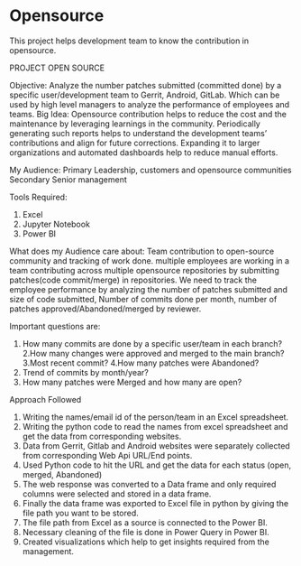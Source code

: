 # Opensource
This project helps development team to know the contribution in opensource. 

PROJECT OPEN SOURCE

Objective: Analyze the number patches submitted (committed done) by a specific user/development team to Gerrit, Android, GitLab. Which can be used by high level managers to analyze the performance of employees and teams.
Big Idea: 
Opensource contribution helps to reduce the cost and the maintenance by leveraging learnings in the community. Periodically generating such reports helps to understand the development teams’ contributions and align for future corrections. Expanding it to larger organizations and automated dashboards help to reduce manual efforts.

My Audience: 
Primary
Leadership, customers and opensource communities
Secondary 
Senior management

Tools Required:
1.	Excel
2.	Jupyter Notebook
3.	Power BI

What does my Audience care about:
Team contribution to open-source community and tracking of work done. multiple employees are working in a team contributing across multiple opensource repositories by submitting patches(code commit/merge) in repositories. We need to track the employee performance by analyzing the number of patches submitted and size of code submitted, Number of commits done per month, number of patches approved/Abandoned/merged by reviewer.




Important questions are: 

1. How many commits are done by a specific user/team in each branch?
2.How many changes were approved and merged to the main branch?
3.Most recent commit?
4.How many patches were Abandoned?
5. Trend of commits by month/year?
6. How many patches were Merged and how many are open?


Approach Followed
1. Writing the names/email id of the person/team in an Excel spreadsheet.
2. Writing the python code to read the names from excel spreadsheet and get the data from corresponding websites.
3. Data from Gerrit, Gitlab and Android websites were separately collected from corresponding Web Api URL/End points.
4. Used Python code to hit the URL and get the data for each status (open, merged, Abandoned)
5. The web response was converted to a Data frame and only required columns were selected and stored in a data frame.
6.  Finally the data frame was exported to Excel file in python by giving the file path you want to be stored.
7. The file path from Excel as a source is connected to the Power BI.
9. Necessary cleaning of the file is done in Power Query in Power BI.
10. Created visualizations which help to get insights required from the management.
